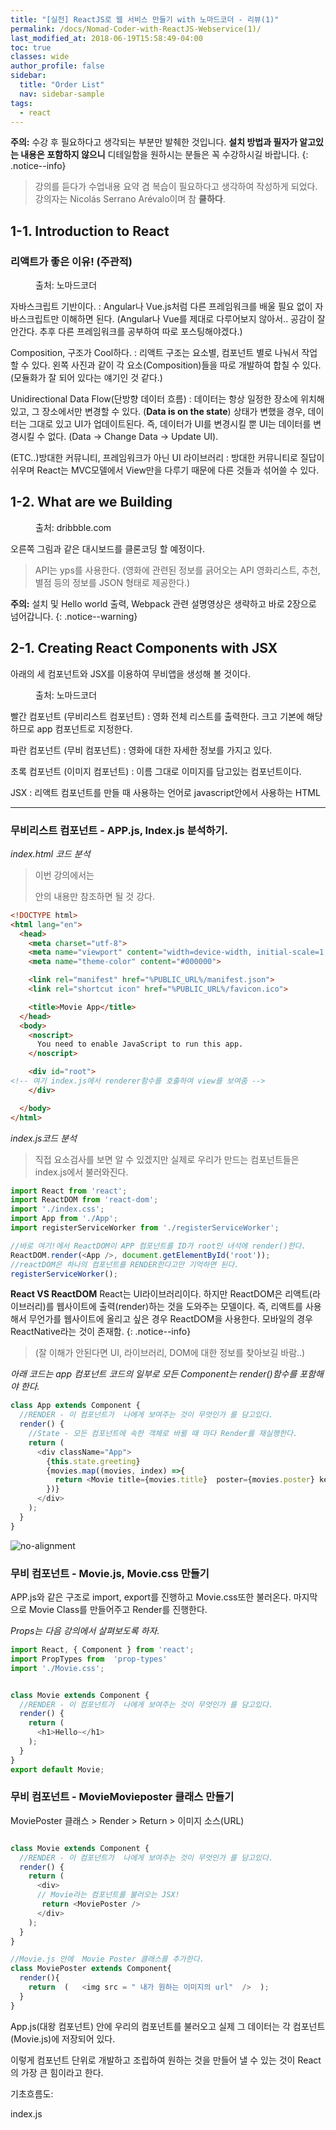 ```yaml
---
title: "[실전] ReactJS로 웹 서비스 만들기 with 노마드코더 - 리뷰(1)"
permalink: /docs/Nomad-Coder-with-ReactJS-Webservice(1)/
last_modified_at: 2018-06-19T15:58:49-04:00
toc: true
classes: wide
author_profile: false
sidebar:
  title: "Order List"
  nav: sidebar-sample
tags:
  - react
---
```



**주의:** 수강 후 필요하다고 생각되는 부분만 발췌한 것입니다. **설치 방법과 필자가 알고있는 내용은 포함하지 않으니** 디테일함을 원하시는 분들은 꼭 수강하시길 바랍니다.
{: .notice--info}

> 강의를 듣다가 수업내용 요약 겸 복습이 필요하다고 생각하여 작성하게 되었다.  강의자는 Nicolás Serrano Arévalo이며 참 **쿨하다**.

## 1-1. Introduction to React

### 리액트가 좋은 이유! (주관적)

<figure style="width: 250px" class="align-left">
  <img src="{{ site.url }}{{ site.baseurl }}/assets/images/nomad-Composition250.png" alt="">
  <figcaption>출처: 노마드코더</figcaption>
</figure>

자바스크립트 기반이다.
:   Angular나 Vue.js처럼 다른 프레임워크를 배울 필요 없이 자바스크립트만 이해하면 된다. (Angular나 Vue를 제대로 다루어보지 않아서.. 공감이 잘 안간다. 추후 다른 프레임워크를 공부하여 따로 포스팅해야겠다.)

Composition, 구조가 Cool하다.
:   리액트 구조는 요소별, 컴포넌트 별로 나눠서 작업할 수 있다. 왼쪽 사진과 같이 각 요소(Composition)들을 따로 개발하여 합칠 수 있다. (모듈화가 잘 되어 있다는 얘기인 것 같다.)   

Unidirectional Data Flow(단방향 데이터 흐름)
:   데이터는 항상 일정한 장소에 위치해있고, 그 장소에서만 변경할 수 있다. (**Data is on the state**) 상태가 변했을 경우, 데이터는 그대로 있고 UI가 업데이트된다. 즉, 데이터가 UI를 변경시킬 뿐 UI는 데이터를 변경시킬 수 없다. (Data -> Change Data -> Update UI).

(ETC..)방대한 커뮤니티, 프레임워크가 아닌 UI 라이브러리
:   방대한 커뮤니티로 질답이 쉬우며 React는 MVC모델에서 View만을 다루기 때문에 다른 것들과 섞어쓸 수 있다.



## 1-2. What are we Building  

<figure style="width: 200px" class="align-right">
  <img src="{{ site.url }}{{ site.baseurl }}/assets/images/MovieApplication200.png" alt="">
  <figcaption>출처: dribbble.com</figcaption>
</figure>  

  오른쪽 그림과 같은 대시보드를 클론코딩 할 예정이다.  

 > API는 yps를 사용한다. (영화에 관련된 정보를 긁어오는 API  영화리스트, 추천, 별점 등의 정보를 JSON 형태로 제공한다.)  

  **주의:** 설치 및 Hello world 출력,  Webpack 관련 설명영상은 생략하고 바로 2장으로 넘어갑니다.
  {: .notice--warning}

## 2-1. Creating React Components with JSX

아래의 세 컴포넌트와 JSX를 이용하여 무비앱을 생성해 볼 것이다.

  <figure style="width: 200px" class="align-left">
    <img src="{{ site.url }}{{ site.baseurl }}/assets/images/MovieAppComponent(200).png" alt="">
    <figcaption>출처: 노마드코더</figcaption>
  </figure>  

  빨간 컴포넌트 (무비리스트 컴포넌트)
  :   영화 전체 리스트를 출력한다. 크고 기본에 해당하므로 app 컴포넌트로 지정한다.

  파란 컴포넌트 (무비 컴포넌트)
  :  영화에 대한 자세한 정보를 가지고 있다.

  초록 컴포넌트 (이미지 컴포넌트)
  :    이름 그대로 이미지를 담고있는 컴포넌트이다.

  JSX
:    리액트 컴포넌트를 만들 때 사용하는 언어로 javascript안에서 사용하는 HTML

---




### 무비리스트 컴포넌트 - APP.js, Index.js 분석하기.

_index.html 코드 분석_

> 이번 강의에서는 <div>안의 내용만 참조하면 될 것 강다.

 ```html
 <!DOCTYPE html>
 <html lang="en">
   <head>
     <meta charset="utf-8">
     <meta name="viewport" content="width=device-width, initial-scale=1, shrink-to-fit=no">
     <meta name="theme-color" content="#000000">

     <link rel="manifest" href="%PUBLIC_URL%/manifest.json">
     <link rel="shortcut icon" href="%PUBLIC_URL%/favicon.ico">

     <title>Movie App</title>
   </head>
   <body>
     <noscript>
       You need to enable JavaScript to run this app.
     </noscript>

     <div id="root">
 <!-- 여기 index.js에서 renderer함수를 호출하여 view를 보여줌 -->
     </div>

   </body>
 </html>

 ```


 _index.js코드 분석_

 >  직접 요소검사를 보면 알 수 있겠지만 실제로 우리가 만드는 컴포넌트들은 index.js에서 불러와진다.

 ```javascript
 import React from 'react';
 import ReactDOM from 'react-dom';
 import './index.css';
 import App from './App';
 import registerServiceWorker from './registerServiceWorker';

//바로 여기!에서 ReactDOM이 APP 컴포넌트를 ID가 root인 녀석에 render()한다.
 ReactDOM.render(<App />, document.getElementById('root'));
 //reactDOM은 하나의 컴포넌트를 RENDER한다고만 기억하면 된다.
 registerServiceWorker();
 ```


 **React VS ReactDOM** React는 UI라이브러리이다. 하지만 ReactDOM은 리액트(라이브러리)를 웹사이트에 출력(render)하는 것을 도와주는 모델이다. 즉, 리액트를 사용해서 무언가를 웹사이트에 올리고 싶은 경우 ReactDOM을 사용한다. 모바일의 경우 ReactNative라는 것이 존재함.
 {: .notice--info}
>  (잘 이해가 안된다면 UI, 라이브러리, DOM에 대한 정보를 찾아보길 바람..)


 _아래 코드는 app 컴포넌트 코드의 일부로 모든 Component는 render()함수를 포함해야 한다._

```javascript
class App extends Component {
  //RENDER - 이 컴포넌트가  나에게 보여주는 것이 무엇인가 를 담고있다.
  render() {
    //State - 모든 컴포넌트에 속한 객체로 바뀔 때 마다 Render를 재실행한다.
    return (
      <div className="App">
        {this.state.greeting}
        {movies.map((movies, index) =>{
          return <Movie title={movies.title}  poster={movies.poster} key={index} />
        })}
      </div>
    );
  }
}
```
![no-alignment](/assets/images/update_data_flow.png)





### 무비 컴포넌트 - Movie.js, Movie.css 만들기

APP.js와 같은 구조로 import, export를 진행하고 Movie.css또한 불러온다. 마지막으로 Movie Class를 만들어주고 Render를 진행한다.

_Props는 다음 강의에서 살펴보도록 하자._   

```javascript
import React, { Component } from 'react';
import PropTypes from  'prop-types'
import './Movie.css';


class Movie extends Component {
  //RENDER - 이 컴포넌트가  나에게 보여주는 것이 무엇인가 를 담고있다.
  render() {
    return (
      <h1>Hello~</h1>
    );
  }
}
export default Movie;
```

### 무비 컴포넌트 - MovieMovieposter 클래스 만들기

MoviePoster 클래스 > Render > Return > 이미지 소스(URL)

```javascript

class Movie extends Component {
  //RENDER - 이 컴포넌트가  나에게 보여주는 것이 무엇인가 를 담고있다.
  render() {
    return (
      <div>
      // Movie라는 컴포넌트를 불러오는 JSX!
       return <MoviePoster />
      </div>
    );
  }
}

//Movie.js 안에  Movie Poster 클래스를 추가한다.
class MoviePoster extends Component{
  render(){    
    return  (   <img src = " 내가 원하는 이미지의 url"  />  );
  }
}
```



App.js(대왕 컴포넌트) 안에 우리의 컴포넌트를 불러오고 실제 그 데이터는 각 컴포넌트(Movie.js)에 저장되어 있다.  

이렇게 컴포넌트 단위로 개발하고 조립하여 원하는 것을 만들어 낼 수 있는 것이 React의 가장 큰 힘이라고 한다.







기초흐름도:

index.js
